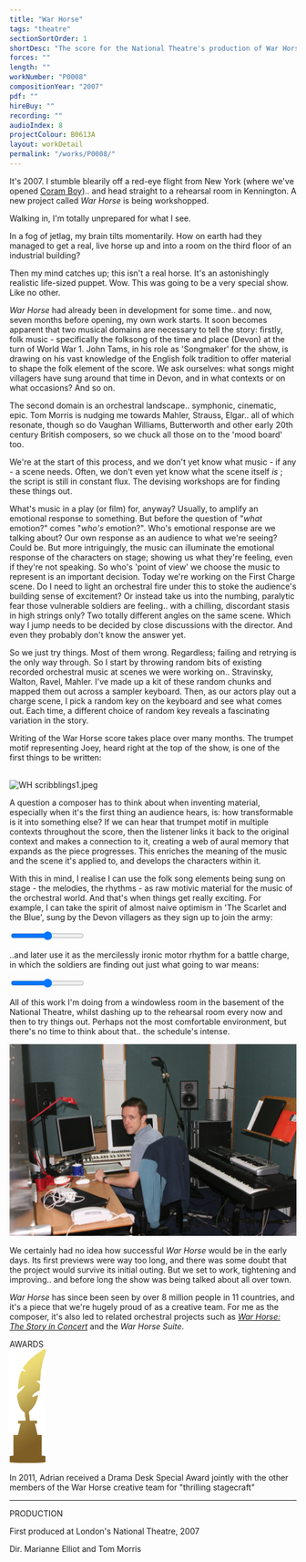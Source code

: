 ```yaml
---
title: "War Horse"
tags: "theatre"
sectionSortOrder: 1
shortDesc: "The score for the National Theatre's production of War Horse"
forces: ""
length: ""
workNumber: "P0008"
compositionYear: "2007"
pdf: ""
hireBuy: ""
recording: ""
audioIndex: 8
projectColour: B0613A
layout: workDetail
permalink: "/works/P0008/"
---
```

<div class="pdMainContent">
    <p>
        It's 2007. I stumble blearily off a red-eye flight from New York (where we've opened <a href="/works/P0007/">Coram Boy</a>).. and head straight to a rehearsal room in Kennington. A new project called <i>War Horse</i> is being workshopped.
    </p>
    <p> Walking in, I'm totally unprepared for what I see.</p>
    <p>
        In a fog of jetlag, my brain tilts momentarily. How on earth had they managed to get a real, live horse up and into a room on the third floor of an industrial building?
    </p>
    <p>
        Then my mind catches up; this isn't a real horse. It's an astonishingly realistic life-sized puppet. Wow. This was going to be a very special show. Like no other.
    </p>
    <p>
        <i>War Horse</i> had already been in development for some time.. and now, seven months before opening, my own work starts. It soon becomes apparent that two musical domains are necessary to tell the story: firstly, folk music - specifically the folksong of the time and place (Devon) at the turn of World War 1. John Tams, in his role as 'Songmaker' for the show, is drawing on his vast knowledge of the English folk tradition to offer material to shape the folk element of the score. We ask ourselves: what songs might villagers have sung around that time in Devon, and in what contexts or on what occasions? And so on.
    </p>
    <p>
        The second domain is an orchestral landscape.. symphonic, cinematic, epic. Tom Morris is nudging me towards Mahler, Strauss, Elgar.. all of which resonate, though so do Vaughan Williams, Butterworth and other early 20th century British composers, so we chuck all those on to the 'mood board' too.
    </p>
    <p>
        We're at the start of this process, and we don't yet know what music - if any - a scene needs. Often, we don't even yet know what the scene itself <i>is</i> ; the script is still in constant flux. The devising workshops are for finding these things out.
    </p>
    <p>
        What's music in a play (or film) for, anyway? Usually, to amplify an emotional response to something. But before the question of "<i>what</i> emotion?" comes "<i>who's</i> emotion?". Who's emotional response are we talking about? Our own response as an audience to what we're seeing? Could be. But more intriguingly, the music can illuminate the emotional response of the characters on stage; showing us what they're feeling, even if they're not speaking. So who's 'point of view' we choose the music to represent is an important decision. Today we're working on the First Charge scene. Do I need to light an orchestral fire under this to stoke the audience's building sense of excitement? Or instead take us into the numbing, paralytic fear those vulnerable soldiers are feeling.. with a chilling, discordant stasis in high strings only? Two totally different angles on the same scene. Which way I jump needs to be decided by close discussions with the director. And even they probably don't know the answer yet.
    </p>
    <p>
        So we just try things. Most of them wrong. Regardless; failing and retrying is the only way through. So I start by throwing random bits of existing recorded orchestral music at scenes we were working on.. Stravinsky, Walton, Ravel, Mahler. I've made up a kit of these random chunks and mapped them out across a sampler keyboard. Then, as our actors play out a charge scene, I pick a random key on the keyboard and see what comes out. Each time, a different choice of random key reveals a fascinating variation in the story.
    </p>
    <p>
        Writing of the War Horse score takes place over many months. The trumpet motif representing Joey, heard right at the top of the show, is one of the first things to be written:
    </p>
    <br />
    <div class="pdContentImg">
        <img src="/P0008/image/scribblings1-620x656.jpg" alt="WH scribblings1.jpeg">
    </div>
    <p>
        A question a composer has to think about when inventing material, especially when it's the first thing an audience hears, is: how transformable is it into something else?  If we can hear that trumpet motif in multiple contexts throughout the score, then the listener links it back to the original context and makes a connection to it, creating a web of aural memory that expands as the piece progresses. This enriches the meaning of the music and the scene it's applied to, and develops the characters within it.
    </p>
    <p>
        With this in mind, I realise I can use the folk song elements being sung on stage - the melodies, the rhythms - as raw motivic material for the music of the orchestral world. And that's when things get really exciting. For example, I can take the spirit of almost naive optimism in 'The Scarlet and the Blue', sung by the Devon villagers as they sign up to join the army:
    </p>
    <div class="pdAudioPlayer">
        <div class="audioTrackRow">
            <div class="button">
                <div class="amplitude-play-pause" amplitude-main-play-pause="true" data-amplitude-song-index="22"></div>
            </div>
            <div class="audioProgress">
                <input type="range" class="amplitude-song-slider" data-amplitude-song-index="22"/>
            </div>
        </div>
    </div>
    <p>
        ..and later use it as the mercilessly ironic motor rhythm for a battle charge, in which the soldiers are finding out just what going to war means:
    </p>
    <div class="pdAudioPlayer">
        <div class="audioTrackRow">
            <div class="button">
                <div class="amplitude-play-pause" amplitude-main-play-pause="true" data-amplitude-song-index="23"></div>
            </div>
            <div class="audioProgress">
                <input type="range" class="amplitude-song-slider" data-amplitude-song-index="23"/>
            </div>
        </div>
    </div>
    <p>
       All of this work I'm doing from a windowless room in the basement of the National Theatre, whilst dashing up to the rehearsal room every now and then to try things out. Perhaps not the most comfortable environment, but there's no time to think about that.. the schedule's intense.
    </p>
    <div class="pdContentImg">
        <img src="/works/P0008/image/IMG_2911.JPG" alt="The basement studio">
    </div>
    <p>
        We certainly had no idea how successful <i>War Horse</i> would be in the early days. Its first previews were way too long, and there was some doubt that the project would survive its initial outing. But we set to work, tightening and improving.. and before long the show was being talked about all over town.
    </p>
    <p>
        <i>War Horse</i> has since been seen by over 8 million people in 11 countries, and it's a piece that we're hugely proud of as a creative team. For me as the composer, it's also led to related orchestral projects such as <a href="/projects/orchestral/War_Horse_The_Story_in_Concert/"><i>War Horse: The Story in Concert</i></a> and the <i>War Horse Suite</i>.
    </p>
            
</div>

<div class="pdSidebar">
    <div class="pdSidebarSection">
        <div class="pdSidebarSectionTitle" style="color: #{{ projectColour }}">AWARDS</div>
        <div class="pdSidebarImage">
            <img src="/images/misc/DramaDeskStatue64x200.png" alt="Drama Desk statue">
        </div>
        <p>In 2011, Adrian received a Drama Desk Special Award jointly with the other members of the War Horse creative team for "thrilling stagecraft"</p>
    </div>
    <hr />
    <div class="pdSidebarSection">
        <div class="pdSidebarSectionTitle" style="color: #{{ projectColour }}">PRODUCTION</div>
        <p>First produced at London's National Theatre, 2007</p>
        <p>Dir. Marianne Elliot and Tom Morris</p>
    </div>
</div>
